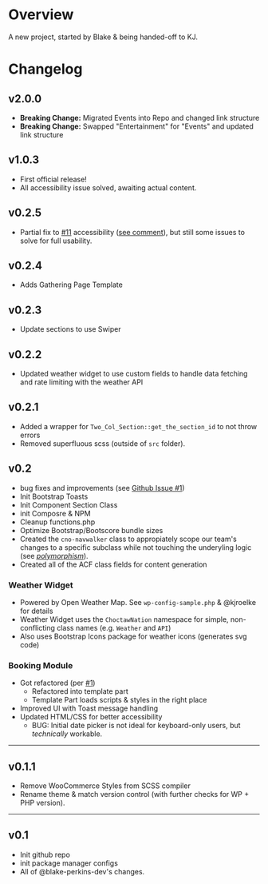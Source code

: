 # Overview

A new project, started by Blake & being handed-off to KJ.

# Changelog

## v2.0.0

-   **Breaking Change:** Migrated Events into Repo and changed link structure
-   **Breaking Change:** Swapped "Entertainment" for "Events" and updated link structure

## v1.0.3

-   First official release!
-   All accessibility issue solved, awaiting actual content.

## v0.2.5

-   Partial fix to [#11](https://github.com/choctaw-nation/landing/issues/11) accessibility ([see comment](https://github.com/choctaw-nation/landing/issues/11#issuecomment-1792691926)), but still some issues to solve for full usability.

## v0.2.4

-   Adds Gathering Page Template

## v0.2.3

-   Update sections to use Swiper

## v0.2.2

-   Updated weather widget to use custom fields to handle data fetching and rate limiting with the weather API

## v0.2.1

-   Added a wrapper for `Two_Col_Section::get_the_section_id` to not throw errors
-   Removed superfluous scss (outside of `src` folder).

## v0.2

-   bug fixes and improvements (see [Github Issue #1](https://github.com/choctaw-nation/landing/issues/1))
-   Init Bootstrap Toasts
-   Init Component Section Class
-   init Composre & NPM
-   Cleanup functions.php
-   Optimize Bootstrap/Bootscore bundle sizes
-   Created the `cno-navwalker` class to appropiately scope our team's changes to a specific subclass while not touching the underyling logic (see _[polymorphism](https://www.javatpoint.com/polymorphism-in-php)_).
-   Created all of the ACF class fields for content generation

### Weather Widget

-   Powered by Open Weather Map. See `wp-config-sample.php` & @kjroelke for details
-   Weather Widget uses the `ChoctawNation` namespace for simple, non-conflicting class names (e.g. `Weather` and `API`)
-   Also uses Bootstrap Icons package for weather icons (generates svg code)

### Booking Module

-   Got refactored (per [#1](https://github.com/choctaw-nation/landing/issues/1))
    -   Refactored into template part
    -   Template Part loads scripts & styles in the right place
-   Improved UI with Toast message handling
-   Updated HTML/CSS for better accessibility
    -   BUG: Initial date picker is not ideal for keyboard-only users, but _technically_ workable.

---

## v0.1.1

-   Remove WooCommerce Styles from SCSS compiler
-   Rename theme & match version control (with further checks for WP + PHP version).

---

## v0.1

-   Init github repo
-   init package manager configs
-   All of @blake-perkins-dev's changes.
